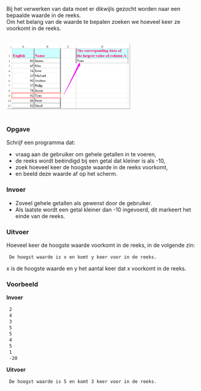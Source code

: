 Bij het verwerken van data moet er dikwijls gezocht worden naar een bepaalde waarde in de reeks.  
Om het belang van de waarde te bepalen zoeken we hoeveel keer ze voorkomt in de reeks.

<br>  
<div class="dodona-centered-group"><img src="media/hoogste_waarde.png" width="324" height="172"></div>
<br>

### Opgave

Schrijf een programma dat:

- vraag aan de gebruiker om gehele getallen in te voeren,
- de reeks wordt beëindigd bij een getal dat kleiner is als -10,
- zoek hoeveel keer de hoogste waarde in de reeks voorkomt,
- en beeld deze waarde af op het scherm. 

### Invoer

- Zoveel gehele getallen als gewenst door de gebruiker.
- Als laatste wordt een getal kleiner dan -10 ingevoerd, dit markeert het einde van de reeks.

### Uitvoer

Hoeveel keer de hoogste waarde voorkomt in de reeks, in de volgende zin:

     De hoogst waarde is x en komt y keer voor in de reeks.
     
x is de hoogste waarde en y het aantal keer dat x voorkomt in de reeks.

### Voorbeeld

**Invoer**

     2
     4
     3
     5
     5
     4
     5
     1
     -20

**Uitvoer**

     De hoogst waarde is 5 en komt 3 keer voor in de reeks.
